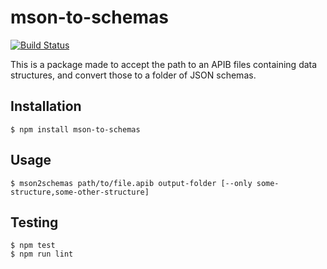 # mson-to-schemas

[![Build Status](https://travis-ci.org/madewithlove/mson-to-schemas.svg?branch=master)](https://travis-ci.org/madewithlove/mson-to-schemas)

This is a package made to accept the path to an APIB files containing data structures, and convert those to a folder of JSON schemas.

## Installation

```shell
$ npm install mson-to-schemas
```

## Usage

```shell
$ mson2schemas path/to/file.apib output-folder [--only some-structure,some-other-structure]
```

## Testing

```shell
$ npm test
$ npm run lint
```
